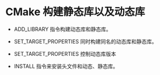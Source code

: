 # CMake 构建静态库以及动态库

 * ADD_LIBRARY 指令构建动态库和静态库。

 * SET_TARGET_PROPERTIES 同时构建同名的动态库和静态库。

 * SET_TARGET_PROPERTIES 控制动态库版本

 * INSTALL 指令来安装头文件和动态、静态库。
